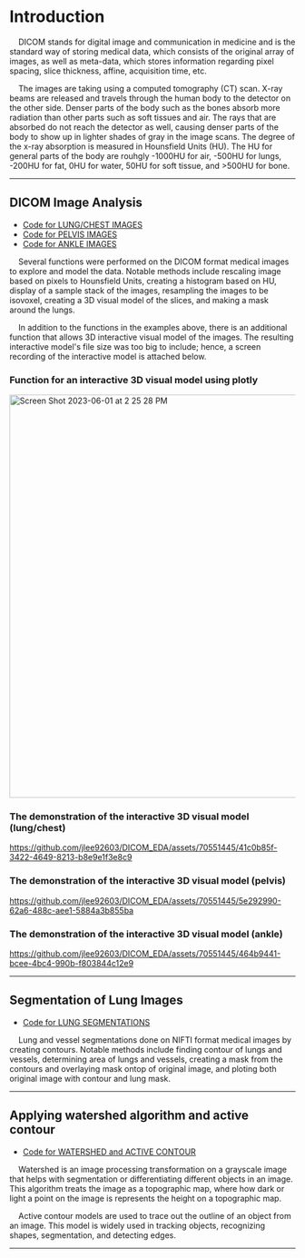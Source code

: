 # Introduction
&nbsp;&nbsp;&nbsp; DICOM stands for digital image and communication in medicine and is the standard way of storing medical data, which consists of the original array of images, as well as meta-data, which stores information regarding pixel spacing, slice thickness, affine, acquisition time, etc. 

&nbsp;&nbsp;&nbsp; The images are taking using a computed tomography (CT) scan. X-ray beams are released and travels through the human body to the detector on the other side. Denser parts of the body such as the bones absorb more radiation than other parts such as soft tissues and air. The rays that are absorbed do not reach the detector as well, causing denser parts of the body to show up in lighter shades of gray in the image scans. The degree of the x-ray absorption is measured in Hounsfield Units (HU). The HU for general parts of the body are rouhgly -1000HU for air, -500HU for lungs, -200HU for fat, 0HU for water, 50HU for soft tissue, and >500HU for bone. 

---
## DICOM Image Analysis
* [Code for LUNG/CHEST IMAGES](https://github.com/jlee92603/medical_image_exploration/blob/main/chest%20lung%20images.ipynb)
* [Code for PELVIS IMAGES](https://github.com/jlee92603/medical_image_exploration/blob/main/pelvis%20images.ipynb)
* [Code for ANKLE IMAGES](https://github.com/jlee92603/medical_image_exploration/blob/main/ankle%20images.ipynb)

&nbsp;&nbsp;&nbsp; Several functions were performed on the DICOM format medical images to explore and model the data. Notable methods include rescaling image based on pixels to Hounsfield Units, creating a histogram based on HU, display of a sample stack of the images, resampling the images to be isovoxel, creating a 3D visual model of the slices, and making a mask around the lungs. 

&nbsp;&nbsp;&nbsp; In addition to the functions in the examples above, there is an additional function that allows 3D interactive visual model of the images. The resulting interactive model's file size was too big to include; hence, a screen recording of the interactive model is attached below. 

### Function for an interactive 3D visual model using plotly
<img width="710" alt="Screen Shot 2023-06-01 at 2 25 28 PM" src="https://github.com/jlee92603/DICOM_EDA/assets/70551445/336d285a-994c-4005-a0d4-effb89ea2378">

### The demonstration of the interactive 3D visual model (lung/chest)
https://github.com/jlee92603/DICOM_EDA/assets/70551445/41c0b85f-3422-4649-8213-b8e9e1f3e8c9

### The demonstration of the interactive 3D visual model (pelvis)
https://github.com/jlee92603/DICOM_EDA/assets/70551445/5e292990-62a6-488c-aee1-5884a3b855ba

### The demonstration of the interactive 3D visual model (ankle)
https://github.com/jlee92603/DICOM_EDA/assets/70551445/464b9441-bcee-4bc4-990b-f803844c12e9

---
## Segmentation of Lung Images
* [Code for LUNG SEGMENTATIONS](https://github.com/jlee92603/medical_image_exploration/blob/main/segmentation%20of%20lungs.ipynb)

&nbsp;&nbsp;&nbsp; Lung and vessel segmentations done on NIFTI format medical images by creating contours. Notable methods include finding contour of lungs and vessels, determining area of lungs and vessels, creating a mask from the contours and overlaying mask ontop of original image, and ploting both original image with contour and lung mask.

---
## Applying watershed algorithm and active contour 
* [Code for WATERSHED and ACTIVE CONTOUR](https://github.com/jlee92603/medical_image_exploration/blob/main/watershed%20and%20active%20contour.ipynb)

&nbsp;&nbsp;&nbsp; Watershed is an image processing transformation on a grayscale image that helps with segmentation or differentiating different objects in an image. This algorithm treats the image as a topographic map, where how dark or light a point on the image is represents the height on a topographic map. 

&nbsp;&nbsp;&nbsp; Active contour models are used to trace out the outline of an object from an image. This model is widely used in tracking objects, recognizing shapes, segmentation, and detecting edges. 

---
